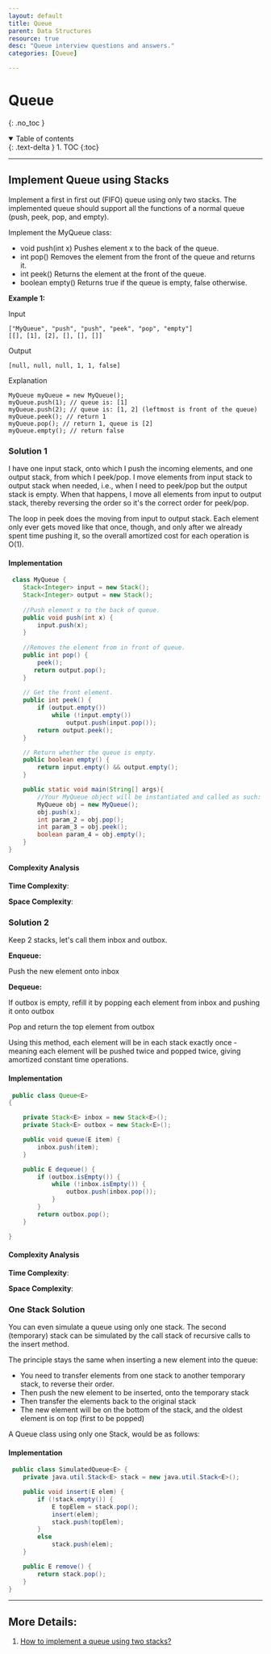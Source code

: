 ```yaml
---
layout: default
title: Queue 
parent: Data Structures
resource: true
desc: "Queue interview questions and answers."
categories: [Queue]

---
```


# Queue
{: .no_toc }

<details open markdown="block">
  <summary>
    Table of contents
  </summary>
  {: .text-delta }
1. TOC
{:toc}
</details>

---

## Implement Queue using Stacks

Implement a first in first out (FIFO) queue using only two stacks. The implemented queue should support all the functions of a normal queue (push, peek, pop, and empty).

Implement the MyQueue class:

- void push(int x) Pushes element x to the back of the queue.
- int pop() Removes the element from the front of the queue and returns it.
- int peek() Returns the element at the front of the queue.
- boolean empty() Returns true if the queue is empty, false otherwise.

**Example 1:**

Input

```
["MyQueue", "push", "push", "peek", "pop", "empty"]
[[], [1], [2], [], [], []]
```

Output

```
[null, null, null, 1, 1, false]
```

Explanation

```
MyQueue myQueue = new MyQueue();
myQueue.push(1); // queue is: [1]
myQueue.push(2); // queue is: [1, 2] (leftmost is front of the queue)
myQueue.peek(); // return 1
myQueue.pop(); // return 1, queue is [2]
myQueue.empty(); // return false
```

### Solution 1

I have one input stack, onto which I push the incoming elements, and one output stack, from which I peek/pop. I move elements from input stack to output stack when needed, i.e., when I need to peek/pop but the output stack is empty. When that happens, I move all elements from input to output stack, thereby reversing the order so it's the correct order for peek/pop.

The loop in peek does the moving from input to output stack. Each element only ever gets moved like that once, though, and only after we already spent time pushing it, so the overall amortized cost for each operation is O(1).

####  Implementation

```java
 class MyQueue {
    Stack<Integer> input = new Stack();
    Stack<Integer> output = new Stack();
    
    //Push element x to the back of queue.
    public void push(int x) {
        input.push(x);
    }
    
    //Removes the element from in front of queue.
    public int pop() {
        peek();
       return output.pop();
    }
    
    // Get the front element.
    public int peek() {
        if (output.empty())
            while (!input.empty())
                output.push(input.pop());
        return output.peek();
    }

    // Return whether the queue is empty.
    public boolean empty() {
        return input.empty() && output.empty();
    }

    public static void main(String[] args){
        //Your MyQueue object will be instantiated and called as such:
        MyQueue obj = new MyQueue();
        obj.push(x);
        int param_2 = obj.pop();
        int param_3 = obj.peek();
        boolean param_4 = obj.empty();
    }
}

```

####  Complexity Analysis

**Time Complexity**:

**Space Complexity**:



### Solution 2

Keep 2 stacks, let's call them inbox and outbox.

**Enqueue:**

Push the new element onto inbox

**Dequeue:**

If outbox is empty, refill it by popping each element from inbox and pushing it onto outbox

Pop and return the top element from outbox

Using this method, each element will be in each stack exactly once - meaning each element will be pushed twice and popped twice, giving amortized constant time operations.

####  Implementation

```java
 public class Queue<E>
{

    private Stack<E> inbox = new Stack<E>();
    private Stack<E> outbox = new Stack<E>();

    public void queue(E item) {
        inbox.push(item);
    }

    public E dequeue() {
        if (outbox.isEmpty()) {
            while (!inbox.isEmpty()) {
                outbox.push(inbox.pop());
            }
        }
        return outbox.pop();
    }

}
```


####  Complexity Analysis

**Time Complexity**:

**Space Complexity**:


### One Stack Solution

You can even simulate a queue using only one stack. The second (temporary) stack can be simulated by the call stack of recursive calls to the insert method.

The principle stays the same when inserting a new element into the queue:

- You need to transfer elements from one stack to another temporary stack, to reverse their order.
- Then push the new element to be inserted, onto the temporary stack
- Then transfer the elements back to the original stack
- The new element will be on the bottom of the stack, and the oldest element is on top (first to be popped)

A Queue class using only one Stack, would be as follows:

####  Implementation

```java
 public class SimulatedQueue<E> {
    private java.util.Stack<E> stack = new java.util.Stack<E>();

    public void insert(E elem) {
        if (!stack.empty()) {
            E topElem = stack.pop();
            insert(elem);
            stack.push(topElem);
        }
        else
            stack.push(elem);
    }

    public E remove() {
        return stack.pop();
    }
}
```


---

## More Details: 
1. [How to implement a queue using two stacks?](https://stackoverflow.com/questions/69192/how-to-implement-a-queue-using-two-stacks)